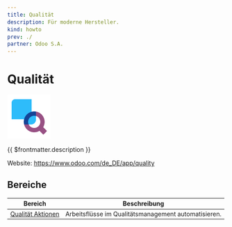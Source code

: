 ```yaml
---
title: Qualität
description: Für moderne Hersteller.
kind: howto
prev: ./
partner: Odoo S.A.
---
```

# Qualität
![icons_odoo_quality_control](attachments/icons_odoo_quality_control.png)

{{ $frontmatter.description }}

Website: <https://www.odoo.com/de_DE/app/quality>

## Bereiche

| Bereich                                   | Beschreibung                                         |
| ----------------------------------------- | ---------------------------------------------------- |
| [Qualität Aktionen](Quality%20Actions.md) | Arbeitsflüsse im Qualitätsmanagement automatisieren. |
